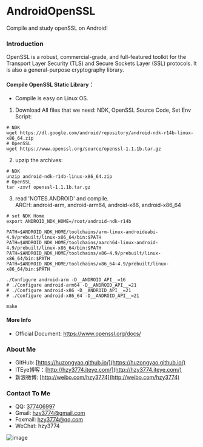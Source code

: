 # AndroidOpenSSL
Compile and study openSSL on Android!

### Introduction
OpenSSL is a robust, commercial-grade, and full-featured toolkit for the Transport Layer Security
(TLS) and Secure Sockets Layer (SSL) protocols. It is also a general-purpose cryptography library.

#### Compile OpenSSL Static Library：
 * Compile is easy on Linux OS.
 1. Download All files that we need: NDK, OpenSSL Source Code, Set Env Script:
 ``` shell
 # NDK
 wget https://dl.google.com/android/repository/android-ndk-r14b-linux-x86_64.zip
 # OpenSSL
 wget https://www.openssl.org/source/openssl-1.1.1b.tar.gz
 ```

 2. upzip the archives:
 ``` shell
 # NDK
 unzip android-ndk-r14b-linux-x86_64.zip
 # OpenSSL
 tar -zxvf openssl-1.1.1b.tar.gz
 ```

 3. read 'NOTES.ANDROID' and compile.</br>
 ARCH: android-arm, android-arm64, android-x86, android-x86_64

 ``` shell
 # set NDK Home
export ANDROID_NDK_HOME=/root/android-ndk-r14b

PATH=$ANDROID_NDK_HOME/toolchains/arm-linux-androideabi-4.9/prebuilt/linux-x86_64/bin:$PATH
PATH=$ANDROID_NDK_HOME/toolchains/aarch64-linux-android-4.9/prebuilt/linux-x86_64/bin:$PATH
PATH=$ANDROID_NDK_HOME/toolchains/x86-4.9/prebuilt/linux-x86_64/bin:$PATH
PATH=$ANDROID_NDK_HOME/toolchains/x86_64-4.9/prebuilt/linux-x86_64/bin:$PATH

./Configure android-arm -D__ANDROID_API__=16
# ./Configure android-arm64 -D__ANDROID_API__=21
# ./Configure android-x86 -D__ANDROID_API__=21
# ./Configure android-x86_64 -D__ANDROID_API__=21

make
 ```

#### More Info
* Official Document: https://www.openssl.org/docs/


### About Me
 * GitHub: [https://huzongyao.github.io/](https://huzongyao.github.io/)
 * ITEye博客：[http://hzy3774.iteye.com/](http://hzy3774.iteye.com/)
 * 新浪微博: [http://weibo.com/hzy3774](http://weibo.com/hzy3774)

### Contact To Me
 * QQ: [377406997](http://wpa.qq.com/msgrd?v=3&uin=377406997&site=qq&menu=yes)
 * Gmail: [hzy3774@gmail.com](mailto:hzy3774@gmail.com)
 * Foxmail: [hzy3774@qq.com](mailto:hzy3774@qq.com)
 * WeChat: hzy3774

  ![image](https://raw.githubusercontent.com/hzy3774/AndroidP7zip/master/misc/wechat.png)

